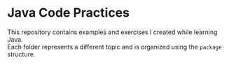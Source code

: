 # Java Code Practices

This repository contains examples and exercises I created while learning Java.  
Each folder represents a different topic and is organized using the `package` structure.